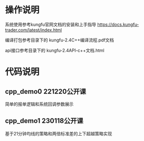 # 操作说明
系统使用参考kungfu官网文档的安装和上手指导
https://docs.kungfu-trader.com/latest/index.html

编译打包参考目录下的
kungfu-2.4C++编译流程.pdf文档

api接口参考目录下的
kungfu-2.4API-c++文档.html


# 代码说明
## cpp_demo0 221220公开课
简单的报单逻辑和系统回调参数展示

## cpp_demo1 230118公开课
基于21分钟均线的策略和两倍标准差的上下超越策略实现